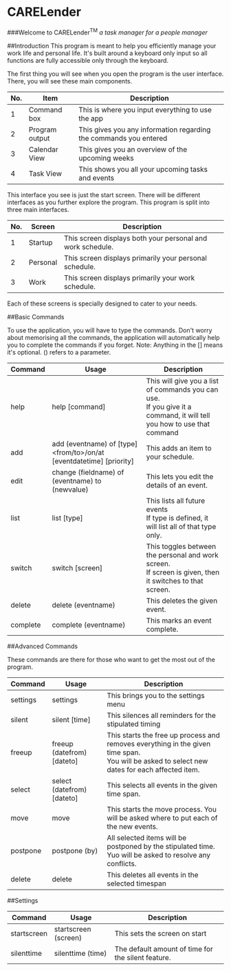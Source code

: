 # CARELender

###Welcome to CARELender<sup>TM</sup>
*a task manager for a people manager*

##Introduction
This program is meant to help you efficiently manage your work life and personal life. It's built around a keyboard only input so all functions are fully accessible only through the keyboard. 

The first thing you will see when you open the program is the user interface. There, you will see these main components.

 No. | Item | Description
---  | --- | ---
 1   | Command box    | This is where you input everything to use the app                 
 2   | Program output | This gives you any information regarding the commands you entered 
 3   | Calendar View  | This gives you an overview of the upcoming weeks                  
 4   | Task View      | This shows you all your upcoming tasks and events 
 
This interface you see is just the start screen. There will be different interfaces as you further explore the program.
This program is split into three main interfaces. 

 No. | Screen | Description
---  | --- | ---
 1   | Startup   | This screen displays both your personal and work schedule.         
 2   | Personal | This screen displays primarily your personal schedule.
 3   | Work  | This screen displays primarily your work schedule.         
 
 Each of these screens is specially designed to cater to your needs.

##Basic Commands

To use the application, you will have to type the commands. Don't worry about memorising all the commands, the application will automatically help you to complete the commands if you forget.
Note: Anything in the [] means it's optional. () refers to a parameter.

Command | Usage | Description
---  | --- | ---
 help   | help [command] | This will give you a list of commands you can use.<br/>If you give it a command, it will tell you how to use that command
 add  | add (eventname) of [type] <from/to>/on/at [eventdatetime] [priority]  |  This adds an item to your schedule.    
 edit | change (fieldname) of (eventname) to (newvalue) | This lets you edit the details of an event.
 list  | list [type]  | This lists all future events <br/> If type is defined, it will list all of that type only.  
 switch   | switch [screen] | This toggles between the personal and work screen.</br>If screen is given, then it switches to that screen.
 delete | delete (eventname) | This deletes the given event.
 complete | complete (eventname) | This marks an event complete.
 
##Advanced Commands

These commands are there for those who want to get the most out of the program.

Command | Usage | Description
---  | --- | ---
settings   | settings | This brings you to the settings menu
silent   | silent [time] | This silences all reminders for the stipulated timing
freeup   | freeup (datefrom) [dateto] | This starts the free up process and removes everything in the given time span.<br/>You will be asked to select new dates for each affected item.
select   | select (datefrom) [dateto] | This selects all events in the given time span.
move     | move | This starts the move process. You will be asked where to put each of the new events.
postpone | postpone (by) | All selected items will be postponed by the stipulated time. Yuo will be asked to resolve any conflicts.
delete   | delete | This deletes all events in the selected timespan

##Settings

Command | Usage | Description
---  | --- | ---
startscreen   | startscreen (screen) | This sets the screen on start
silenttime   | silenttime (time) | The default amount of time for the silent feature.

